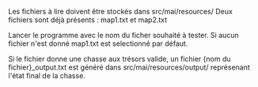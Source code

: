 Les fichiers à lire doivent être stockés dans src/mai/resources/
Deux fichiers sont déjà présents : map1.txt et map2.txt

Lancer le programme avec le nom du ficher souhaité à tester. 
Si aucun fichier n'est donné map1.txt est selectionné par défaut.

Si le fichier donne une chasse aux trésors valide, un fichier {nom du fichier}_output.txt est généré dans src/mai/resources/output/ représenant l'état final de la chasse.
